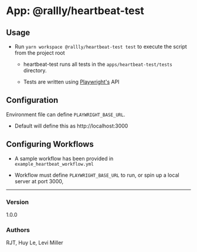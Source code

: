 # App:  @rallly/heartbeat-test

## Usage
* Run `yarn workspace @rallly/heartbeat-test test` to execute the script from the project root

    * heartbeat-test runs all tests in the `apps/heartbeat-test/tests` directory.

    * Tests are written using [Playwright's](https://wwww.playwright.dev) API

## Configuration
Environment file can define `PLAYWRIGHT_BASE_URL`.
* Default will define this as http://localhost:3000

## Configuring Workflows
* A sample workflow has been provided in `example_heartbeat_workflow.yml`

* Workflow must define `PLAYWRIGHT_BASE_URL` to run, or spin up a local server at port 3000,


---
### Version
1.0.0

### Authors
RJT, Huy Le, Levi Miller
